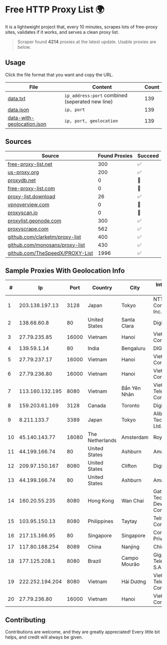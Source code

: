 
# Free HTTP Proxy List 🌍

It is a lightweight project that, every 10 minutes, scrapes lots of free-proxy sites, validates if it works, and serves a clean proxy list.


> Scraper found **4214** proxies at the latest update. Usable proxies are below.

## Usage

Click the file format that you want and copy the URL.


|File|Content|Count|
|----|-------|-----|
|[data.txt](https://raw.githubusercontent.com/themiralay/Proxy-List-World/master/data.txt)|`ip_address:port` combined (seperated new line)|139|
|[data.json](https://raw.githubusercontent.com/themiralay/Proxy-List-World/master/data.json)|`ip, port`|139|
|[data-with-geolocation.json](https://raw.githubusercontent.com/themiralay/Proxy-List-World/master/data-with-geolocation.json)|`ip, port, geolocation`|139|

## Sources

|Source|Found Proxies|Succeed|
|------|-------------|-------|
|[free-proxy-list.net](https://free-proxy-list.net)|300|✅|
|[us-proxy.org](https://www.us-proxy.org)|200|✅|
|[proxydb.net](http://proxydb.net)|0|🚫|
|[free-proxy-list.com](https://free-proxy-list.com/?page=&port=&type%5B%5D=http&type%5B%5D=https&up_time=0&search=Search)|0|🚫|
|[proxy-list.download](https://www.proxy-list.download/HTTP)|26|✅|
|[vpnoverview.com](https://vpnoverview.com/privacy/anonymous-browsing/free-proxy-servers)|0|🚫|
|[proxyscan.io](https://www.proxyscan.io)|0|🚫|
|[proxylist.geonode.com](https://proxylist.geonode.com/api/proxy-list?limit=300&page=1&sort_by=lastChecked&sort_type=desc&protocols=http,https)|300|✅|
|[proxyscrape.com](https://api.proxyscrape.com/v2/?request=displayproxies&protocol=http&timeout=10000&country=all&ssl=all&anonymity=all)|562|✅|
|[github.com/clarketm/proxy-list](https://raw.githubusercontent.com/clarketm/proxy-list/master/proxy-list-raw.txt)|400|✅|
|[github.com/monosans/proxy-list](https://raw.githubusercontent.com/monosans/proxy-list/main/proxies/http.txt)|430|✅|
|[github.com/TheSpeedX/PROXY-List](https://raw.githubusercontent.com/TheSpeedX/PROXY-List/master/http.txt)|1996|✅|


## Sample Proxies With Geolocation Info

|#|Ip|Port|Country|City|Internet Service Provider|
|-|--|----|-------|----|-------------------------|
|1|203.138.197.13|3128|Japan|Tokyo|NTT PC Communications, Inc.|
|2|138.68.60.8|80|United States|Santa Clara|DigitalOcean, LLC|
|3|27.79.235.85|16000|Vietnam|Hanoi|Viettel Corporation|
|4|139.59.1.14|80|India|Bengaluru|DIGITALOCEAN|
|5|27.79.237.17|16000|Vietnam|Hanoi|Viettel Corporation|
|6|27.79.236.80|16000|Vietnam|Hanoi|Viettel Corporation|
|7|113.160.132.195|8080|Vietnam|Bẩn Yên Nhân|VietNam Post and Telecom Corporation|
|8|159.203.61.169|3128|Canada|Toronto|DigitalOcean, LLC|
|9|8.211.133.7|3389|Japan|Tokyo|Alibaba (US) Technology Co., Ltd.|
|10|45.140.143.77|18080|The Netherlands|Amsterdam|RoyaleHosting BV|
|11|44.199.166.74|80|United States|Ashburn|Amazon.com|
|12|209.97.150.167|8080|United States|Clifton|DigitalOcean, LLC|
|13|44.199.166.74|80|United States|Ashburn|Amazon.com|
|14|160.20.55.235|8080|Hong Kong|Wan Chai|Gateway Technology Development Company Limited|
|15|103.95.150.13|8080|Philippines|Taytay|Telmarc Corporation|
|16|217.15.166.95|80|Singapore|Singapore|Contabo Asia Private Limited|
|17|117.80.188.254|8089|China|Nanjing|China Telecom|
|18|177.125.208.1|8080|Brazil|Campo Mourão|Giga Mais Fibra Telecomunicacoes S.A.|
|19|222.252.194.204|8080|Vietnam|Hải Dương|VietNam Post and Telecom Corporation|
|20|27.79.236.80|16000|Vietnam|Hanoi|Viettel Corporation|



## Contributing

Contributions are welcome, and they are greatly appreciated! Every
little bit helps, and credit will always be given.

